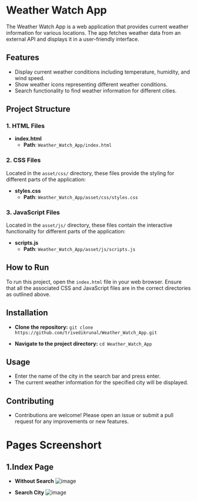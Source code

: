 # Weather Watch App

The Weather Watch App is a web application that provides current weather information for various locations. The app fetches weather data from an external API and displays it in a user-friendly interface.

## Features

- Display current weather conditions including temperature, humidity, and wind speed.
- Show weather icons representing different weather conditions.
- Search functionality to find weather information for different cities.

## Project Structure
### 1. HTML Files

- **index.html**
  - **Path**: `Weather_Watch_App/index.html`

### 2. CSS Files

Located in the `asset/css/` directory, these files provide the styling for different parts of the application:

- **styles.css**
  - **Path**: `Weather_Watch_App/asset/css/styles.css`

### 3. JavaScript Files

Located in the `asset/js/` directory, these files contain the interactive functionality for different parts of the application:

- **scripts.js**
  - **Path**: `Weather_Watch_App/asset/js/scripts.js`
 
## How to Run

To run this project, open the `index.html` file in your web browser. Ensure that all the associated CSS and JavaScript files are in the correct directories as outlined above.

## Installation

- **Clone the repository:** `git clone https://github.com/trivedikrunal/Weather_Watch_App.git`

- **Navigate to the project directory:** `cd Weather_Watch_App`

## Usage

- Enter the name of the city in the search bar and press enter.
- The current weather information for the specified city will be displayed.

## Contributing

- Contributions are welcome! Please open an issue or submit a pull request for any improvements or new features.



# Pages Screenshort

## 1.Index Page

- **Without Search**
![image](https://github.com/user-attachments/assets/093a0531-7edf-4140-948c-201ee26ef85f)

- **Search City**
![image](https://github.com/user-attachments/assets/8186a742-2c4b-4407-89ce-9c0bf76ee778)


